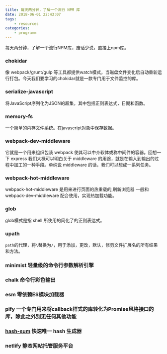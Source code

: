 ```yaml
---
title: 每天两分钟，了解一个流行 NPM 库
date: 2018-06-01 22:43:07
tags:
    - resources
categories:
    - programm
---
```


每天两分钟，了解一个流行NPM库，废话少说，直接上npm库。

### chokidar

像 webpack/grunt/gulp 等工具都提供watch模式，当磁盘文件变化后自动重新运行打包。今天我们要学习的chokidar就是一款专门用于文件监控的库。

### serialize-javascript

将JavaScript序列化为JSON的超集，其中包括正则表达式，日期和函数。

### memory-fs

一个简单的内存文件系统。在javascript对象中保存数据。

### webpack-dev-middleware

它就是一个用来组织包装 webpack 使其可以中介软体或称中间件的容器。回想一下 express 我们大概可以明白关于 middleware 的用途，就是在输入到输出的过程中加工的一种手段。单纯说 middleware 的话，我们可以想成一系列任务。

### webpack-hot-middleware
webpack-hot-middleware 是用来进行页面的热重载的,刷新浏览器 一般和 webpack-dev-middleware 配合使用，实现热加载功能。

### glob
glob模式是指 shell 所使用的简化了的正则表达式。

### upath
`path`的代理，将`\`替换为`/`，用于添加，更改，默认，修剪文件扩展名的所有结果和方法。

### minimist 轻量级的命令行参数解析引擎

### chalk 命令行彩色输出

### esm 零依赖ES模块加载器

### pify 一个专门用来将callback样式的库转化为Promise风格接口的库，除此之外别无任何其他功能

### [hash-sum](https://github.com/bevacqua/hash-sum) 快速唯一 hash 生成器

### netlify 静态网站托管服务平台
